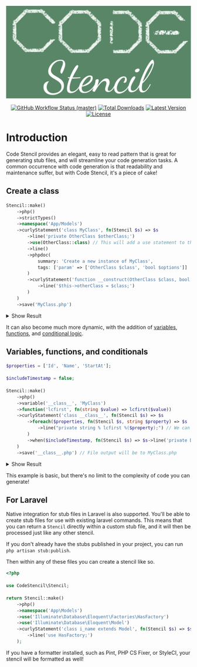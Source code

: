 
<p align="center">
    <img src="https://raw.githubusercontent.com/Riley19280/code-stencil/main/docs/static/img/splash.png" width="600" alt="Code Stencil">
    <p align="center">
        <a href="https://github.com/riley19280/code-stencil/actions"><img alt="GitHub Workflow Status (master)" src="https://img.shields.io/github/actions/workflow/status/riley19280/code-stencil/run-tests.yml?branch=main&label=Tests"></a>
        <a href="https://packagist.org/packages/code-stencil/code-stencil"><img alt="Total Downloads" src="https://img.shields.io/packagist/dt/code-stencil/code-stencil"></a>
        <a href="https://packagist.org/packages/code-stencil/code-stencil"><img alt="Latest Version" src="https://img.shields.io/packagist/v/code-stencil/code-stencil"></a>
        <a href="https://packagist.org/packages/code-stencil/code-stencil"><img alt="License" src="https://img.shields.io/packagist/l/code-stencil/code-stencil"></a>
    </p>
</p>

# Introduction

Code Stencil provides an elegant, easy to read pattern that is great for generating stub files,
and will streamline your code generation tasks. A common occurrence with code generation is that readability and maintenance
suffer, but with Code Stencil, it's a piece of cake!

## Create a class
```php
Stencil::make()
    ->php()
    ->strictTypes()
    ->namespace('App/Models')
    ->curlyStatement('class MyClass', fn(Stencil $s) => $s
        ->line('private OtherClass $otherClass;')
        ->use(OtherClass::class) // This will add a use statement to the file
        ->line()
        ->phpdoc(
            summary: 'Create a new instance of MyClass',
            tags: ['param' => ['OtherClass $class', 'bool $options']]
        )
        ->curlyStatement('function __construct(OtherClass $class, bool $options = false)', fn(Stencil $s) => $s
            ->line('$this->otherClass = $class;')
        )
    )
    ->save('MyClass.php')
```

<details>
<summary>Show Result</summary>

```php
<?php

declare(strict_types = 1);

namespace App\Models;

use OtherClass;

class MyClass
{
    private OtherClass $otherClass;

    /**
     * Create a new instance of MyClass
     * @param OtherClass $class
     * @param bool       $options
     */
    function __construct(OtherClass $class, bool $options = false)
    {
        $this->otherClass = $class;
    }
}
```
</details>

It can also become much more dynamic, with the addition of [variables](/docs/walkthrough/functions-and-variables#Variables), [functions](/docs/walkthrough/functions-and-variables#Functions), and [conditional logic](/docs/walkthrough/advanced-control-flow#When-&-Unless).

## Variables, functions, and conditionals
```php
$properties = ['Id', 'Name', 'StartAt'];

$includeTimestamp = false;

Stencil::make()
    ->php()
    ->variable('__class__', 'MyClass')
    ->function('lcfirst', fn(string $value) => lcfirst($value))
    ->curlyStatement('class __class__', fn(Stencil $s) => $s
        ->foreach($properties, fn(Stencil $s, string $property) => $s
            ->line("private string % lcfirst %($property);") // We can call our 'lcfirst' function that we defined above using this syntax
        )
        ->when($includeTimestamp, fn(Stencil $s) => $s->line('private DateTime $timestamp;'))
    )
    ->save('__class__.php') // File output will be to MyClass.php
```

<details>
<summary>Show Result</summary>

```php
<?php

class MyClass {
    private string id;
    private string name;
    private string startAt;
}
```
</details>

This example is basic, but there's no limit to the complexity of code you can generate!


## For Laravel

Native integration for stub files in Laravel is also supported. You'll be able to create stub files for use with existing laravel commands. 
This means that you can return a `Stencil` directly within a custom stub file, and it will then be processed just like any other stencil. 

If you don't already have the stubs published in your project, you can run `php artisan stub:publish`.

Then within any of these files you can create a stencil like so.

```php
<?php

use CodeStencil\Stencil;

return Stencil::make()
    ->php()
    ->namespace('App\Models')
    ->use('Illuminate\Database\Eloquent\Factories\HasFactory')
    ->use('Illuminate\Database\Eloquent\Model')
    ->curlyStatement('class i_name extends Model', fn(Stencil $s) => $s
        ->line('use HasFactory;')
    );
```

If you have a formatter installed, such as Pint, PHP CS Fixer, or StyleCI, your stencil will be formatted as well!
